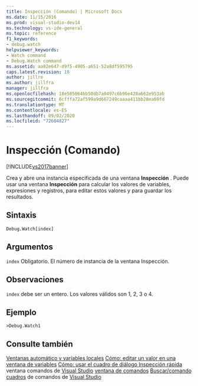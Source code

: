 ```yaml
---
title: Inspección (Comando) | Microsoft Docs
ms.date: 11/15/2016
ms.prod: visual-studio-dev14
ms.technology: vs-ide-general
ms.topic: reference
f1_keywords:
- debug.watch
helpviewer_keywords:
- Watch command
- Debug.Watch command
ms.assetid: aa02e647-d9f5-4905-a651-52a8df595795
caps.latest.revision: 18
author: jillre
ms.author: jillfra
manager: jillfra
ms.openlocfilehash: 18e585064bb50db7a0497c6b96e428a662e953ab
ms.sourcegitcommit: 6cfffa72af599a9d667249caaaa411bb28ea69fd
ms.translationtype: MT
ms.contentlocale: es-ES
ms.lasthandoff: 09/02/2020
ms.locfileid: "72604827"
---
```

# <a name="watch-command"></a>Inspección (Comando)
[!INCLUDE[vs2017banner](../../includes/vs2017banner.md)]

Crea y abre una instancia especificada de una ventana **Inspección** . Puede usar una ventana **Inspección** para calcular los valores de variables, expresiones y registros, para editar estos valores y para guardar los resultados.

## <a name="syntax"></a>Sintaxis

```
Debug.Watch[index]
```

## <a name="arguments"></a>Argumentos
 `index` Obligatorio. El número de instancia de la ventana Inspección.

## <a name="remarks"></a>Observaciones
 `index` debe ser un entero. Los valores válidos son 1, 2, 3 o 4.

## <a name="example"></a>Ejemplo

```
>Debug.Watch1
```

## <a name="see-also"></a>Consulte también
 [Ventanas automático y variables locales](../../debugger/autos-and-locals-windows.md) [Cómo: editar un valor en una ventana de variables](https://msdn.microsoft.com/library/36f464ab-c900-4c0b-9ab3-557b3d9cdab5) [Cómo: usar el cuadro de diálogo Inspección rápida](https://msdn.microsoft.com/library/ffaee1dd-e5ce-4ef2-9401-d28329398867) ventana comandos de [Visual Studio](../../ide/reference/visual-studio-commands.md) [ventana de comandos](../../ide/reference/command-window.md) [Buscar/comando cuadros](../../ide/find-command-box.md) de comandos de [Visual Studio](../../ide/reference/visual-studio-command-aliases.md)
